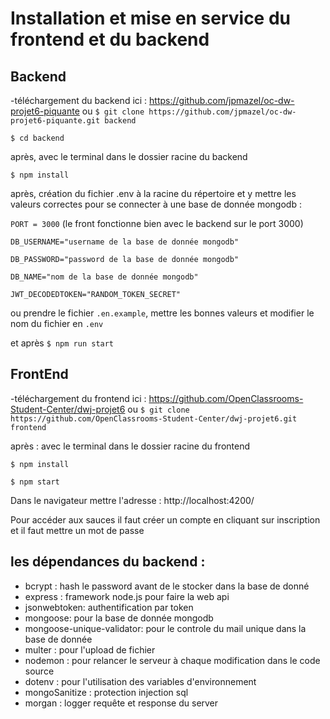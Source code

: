 # Installation et mise en service du frontend et du backend

## Backend

-téléchargement du backend ici : https://github.com/jpmazel/oc-dw-projet6-piquante ou
`$ git clone https://github.com/jpmazel/oc-dw-projet6-piquante.git backend`

`$ cd backend`

après, avec le terminal dans le dossier racine du backend

`$ npm install`

après, création du fichier .env à la racine du répertoire et y mettre les valeurs correctes pour se connecter à une base de donnée mongodb :

`PORT = 3000` (le front fonctionne bien avec le backend sur le port 3000)

`DB_USERNAME="username de la base de donnée mongodb"`

`DB_PASSWORD="password de la base de donnée mongodb"`

`DB_NAME="nom de la base de donnée mongodb"`

`JWT_DECODEDTOKEN="RANDOM_TOKEN_SECRET"`

ou prendre le fichier `.en.example`, mettre les bonnes valeurs et modifier le nom du fichier en `.env`

et après
`$ npm run start`

## FrontEnd 
-téléchargement du frontend ici : https://github.com/OpenClassrooms-Student-Center/dwj-projet6 ou `$ git clone https://github.com/OpenClassrooms-Student-Center/dwj-projet6.git frontend`

après : avec le terminal dans le dossier racine du frontend

`$ npm install`

`$ npm start`

Dans le navigateur mettre l'adresse : http://localhost:4200/

Pour accéder aux sauces il faut créer un compte en cliquant sur inscription et il faut mettre un mot de passe

## les dépendances du backend :

* bcrypt : hash le password avant de le stocker dans la base de donné  
* express : framework node.js pour faire la web api  
* jsonwebtoken: authentification par token  
* mongoose: pour la base de donnée mongodb  
* mongoose-unique-validator: pour le controle du mail unique dans la base de donnée  
* multer : pour l'upload de fichier  
* nodemon : pour relancer le serveur à chaque modification dans le code source  
* dotenv : pour l'utilisation des variables d'environnement  
* mongoSanitize : protection injection sql  
* morgan : logger requête et response du server
